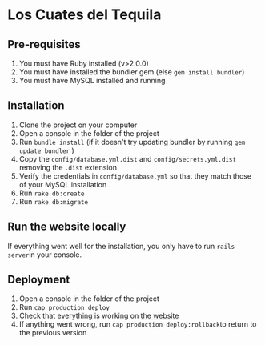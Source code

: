 # Los Cuates del Tequila

## Pre-requisites

1. You must have Ruby installed (v>2.0.0)
2. You must have installed the bundler gem (else `gem install bundler`)
3. You must have MySQL installed and running

## Installation

1. Clone the project on your computer
2. Open a console in the folder of the project
3. Run `bundle install` (if it doesn't try updating bundler by running `gem update bundler` )
4. Copy the `config/database.yml.dist` and `config/secrets.yml.dist` removing the `.dist` extension
5. Verify the credentials in `config/database.yml` so that they match those of your MySQL installation
6. Run `rake db:create`
7. Run `rake db:migrate`

## Run the website locally

If everything went well for the installation, you only have to run `rails server`in your console.

## Deployment

1. Open a console in the folder of the project
2. Run `cap production deploy`
3. Check that everything is working on [the website](http://integra10.ing.puc.cl)
4. If anything went wrong, run `cap production deploy:rollback`to return to the previous version
